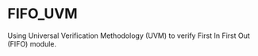 # FIFO_UVM
Using Universal Verification Methodology (UVM) to verify First In First Out (FIFO) module.
